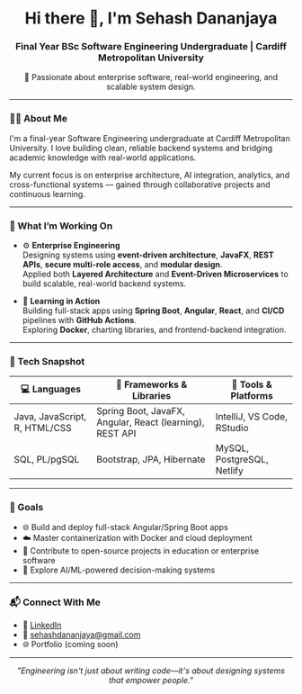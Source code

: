 <h1 align="center">Hi there 👋, I'm Sehash Dananjaya</h1>
<h3 align="center">Final Year BSc Software Engineering Undergraduate | Cardiff Metropolitan University</h3>

<p align="center">
🚀 Passionate about enterprise software, real-world engineering, and scalable system design.
</p>

---

### 👨‍💻 About Me

I'm a final-year Software Engineering undergraduate at Cardiff Metropolitan University. I love building clean, reliable backend systems and bridging academic knowledge with real-world applications.

My current focus is on enterprise architecture, AI integration, analytics, and cross-functional systems — gained through collaborative projects and continuous learning.

---

### 🚧 What I’m Working On

- ⚙️ **Enterprise Engineering**  
  Designing systems using **event-driven architecture**, **JavaFX**, **REST APIs**, **secure multi-role access**, and **modular design**.  
  Applied both **Layered Architecture** and **Event-Driven Microservices** to build scalable, real-world backend systems.

- 🧪 **Learning in Action**  
  Building full-stack apps using **Spring Boot**, **Angular**, **React**, and **CI/CD** pipelines with **GitHub Actions**.  
  Exploring **Docker**, charting libraries, and frontend-backend integration.

---

### 🧰 Tech Snapshot

| 💻 Languages        | 🚀 Frameworks & Libraries               | 🔧 Tools & Platforms             |
|--------------------|-----------------------------------------|----------------------------------|
| Java, JavaScript, R, HTML/CSS | Spring Boot, JavaFX, Angular, React (learning), REST API |  IntelliJ, VS Code, RStudio     |
| SQL, PL/pgSQL       | Bootstrap, JPA, Hibernate               |  MySQL, PostgreSQL, Netlify      |

---

### 🎯 Goals

- 🌐 Build and deploy full-stack Angular/Spring Boot apps  
- ☁️ Master containerization with Docker and cloud deployment  
- 🤝 Contribute to open-source projects in education or enterprise software 
- 🧠 Explore AI/ML-powered decision-making systems

---

### 📬 Connect With Me

- 🔗 [LinkedIn](https://www.linkedin.com/in/sehash-dananjaya)  
- 📧 sehashdananjaya@gmail.com  
- 🌐 Portfolio (coming soon)

---

<p align="center">
  <i>"Engineering isn't just about writing code—it's about designing systems that empower people."</i>
</p>
